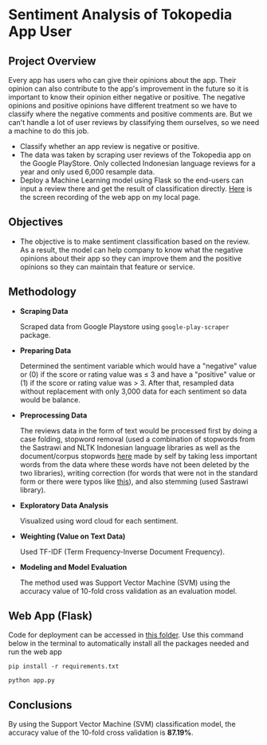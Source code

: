 # Sentiment Analysis of Tokopedia App User

## Project Overview
Every app has users who can give their opinions about the app. Their opinion can also contribute to the app's improvement in the future so it is important to know their opinion either negative or positive. The negative opinions and positive opinions have different treatment so we have to classify where the negative comments and positive comments are. But we can't handle a lot of user reviews by classifying them ourselves, so we need a machine to do this job. 
- Classify whether an app review is negative or positive.
- The data was taken by scraping user reviews of the Tokopedia app on the Google PlayStore. Only collected Indonesian language reviews for a year and only used 6,000 resample data.
- Deploy a Machine Learning model using Flask so the end-users can input a review there and get the result of classification directly. [Here](https://drive.google.com/file/d/1wvcGmQlugdEotN61mwyp0OCQOcwQ1BYJ/view?usp=sharing) is the screen recording of the web app on my local page.

## Objectives
* The objective is to make sentiment classification based on the review. As a result, the model can help company to know what the negative opinions about their app so they can improve them and the positive opinions so they can maintain that feature or service.

## Methodology
- **Scraping Data**

  Scraped data from Google Playstore using `google-play-scraper` package.

- **Preparing Data**

  Determined the sentiment variable which would have a "negative" value or (0) if the score or rating value was ≤ 3 and have a "positive" value or (1) if the score or rating value was > 3. After that, resampled data without replacement with only 3,000 data for each sentiment so data would be balance.
  
- **Preprocessing Data**

  The reviews data in the form of text would be processed first by doing a case folding, stopword removal (used a combination of stopwords from the Sastrawi and NLTK Indonesian language libraries as well as the document/corpus stopwords [here](https://github.com/wandalistathea/analisis_sentimen_tokopedia/blob/main/list%20stopword%20baru%20(tambahan%20sendiri).txt) made by self by taking less important words from the data where these words have not been deleted by the two libraries), writing correction (for words that were not in the standard form or there were typos like [this](https://github.com/wandalistathea/analisis_sentimen_tokopedia/blob/main/list%20koreksi%20penulisan%20(tambahan%20sendiri).txt)), and also stemming (used Sastrawi library).

- **Exploratory Data Analysis**

  Visualized using word cloud for each sentiment.
  
- **Weighting (Value on Text Data)**

  Used TF-IDF (Term Frequency-Inverse Document Frequency).
  
- **Modeling and Model Evaluation**

  The method used was Support Vector Machine (SVM) using the accuracy value of 10-fold cross validation as an evaluation model.

## Web App (Flask)
Code for deployment can be accessed in [this folder](https://github.com/wandalistathea/analisis_sentimen_tokopedia/tree/main/Deployment). Use this command below in the terminal to automatically install all the packages needed and run the web app

    pip install -r requirements.txt

    python app.py

## Conclusions
By using the Support Vector Machine (SVM) classification model, the accuracy value of the 10-fold cross validation is **87.19%**.
